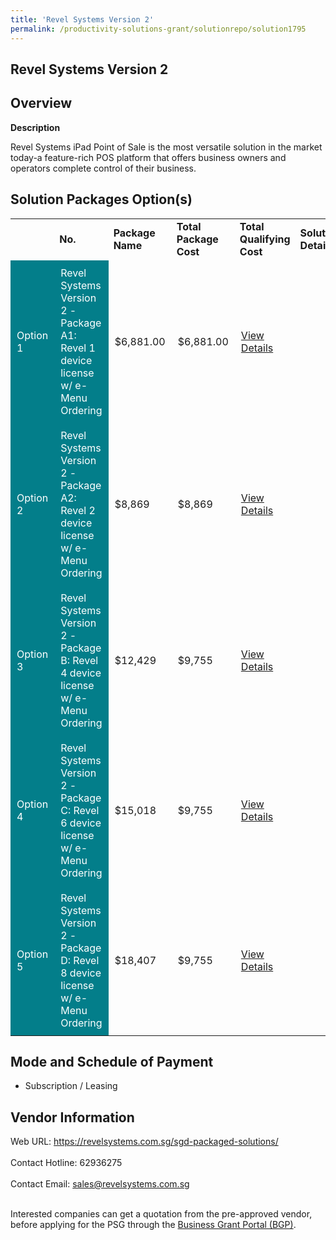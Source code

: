 ```yaml
---
title: 'Revel Systems Version 2'
permalink: /productivity-solutions-grant/solutionrepo/solution1795
---
```


## Revel Systems Version 2

## Overview

**Description**

Revel Systems iPad Point of Sale is the most versatile solution in the market today-a feature-rich POS platform that offers business owners and operators complete control of their business.

## Solution Packages Option(s)

<table>
<th>
<td><b>No.</b></td>
<td><b>Package Name</b></td>
<td><b>Total Package Cost</b></td>
<td><b>Total Qualifying Cost</b></td>
<td><b>Solution Details</b></td>
</th>
<tr>
<td style='padding: 10px; background-color: #037E8A; color: #FFFFFF;'>Option 1</td>
<td style='padding: 10px; background-color: #037E8A; color: #FFFFFF;'>Revel Systems Version 2 - Package A1: Revel 1 device license w/ e-Menu Ordering</td>
<td style='padding: 10px;'>$6,881.00</td>
<td style='padding: 10px;'>$6,881.00</td>
<td style='padding: 10px;'><a href='https://www.gobusiness.gov.sg/images/psg/Desensitised_Revel_Systems_Annex_3_CR_wef_02_June_2022_Part_1.pdf' target='_blank'>View Details</a></td>
</tr>
<tr>
<td style='padding: 10px; background-color: #037E8A; color: #FFFFFF;'>Option 2</td>
<td style='padding: 10px; background-color: #037E8A; color: #FFFFFF;'>Revel Systems Version 2 - Package A2: Revel 2 device license w/ e-Menu Ordering</td>
<td style='padding: 10px;'>$8,869</td>
<td style='padding: 10px;'>$8,869</td>
<td style='padding: 10px;'><a href='https://www.gobusiness.gov.sg/images/psg/Desensitised_Revel_Systems_Annex_3_CR_wef_02_June_2022_Part_2.pdf' target='_blank'>View Details</a></td>
</tr>
<tr>
<td style='padding: 10px; background-color: #037E8A; color: #FFFFFF;'>Option 3</td>
<td style='padding: 10px; background-color: #037E8A; color: #FFFFFF;'>Revel Systems Version 2 - Package B: Revel 4 device license w/ e-Menu Ordering</td>
<td style='padding: 10px;'>$12,429</td>
<td style='padding: 10px;'>$9,755</td>
<td style='padding: 10px;'><a href='https://www.gobusiness.gov.sg/images/psg/Desensitised_Revel_Systems_Annex_3_CR_wef_02_June_2022_Part_3.pdf' target='_blank'>View Details</a></td>
</tr>
<tr>
<td style='padding: 10px; background-color: #037E8A; color: #FFFFFF;'>Option 4</td>
<td style='padding: 10px; background-color: #037E8A; color: #FFFFFF;'>Revel Systems Version 2 - Package C: Revel 6 device license w/ e-Menu Ordering</td>
<td style='padding: 10px;'>$15,018</td>
<td style='padding: 10px;'>$9,755</td>
<td style='padding: 10px;'><a href='https://www.gobusiness.gov.sg/images/psg/Desensitised_Revel_Systems_Annex_3_CR_wef_02_June_2022_Part_4.pdf' target='_blank'>View Details</a></td>
</tr>
<tr>
<td style='padding: 10px; background-color: #037E8A; color: #FFFFFF;'>Option 5</td>
<td style='padding: 10px; background-color: #037E8A; color: #FFFFFF;'>Revel Systems Version 2 - Package D: Revel 8 device license w/ e-Menu Ordering</td>
<td style='padding: 10px;'>$18,407</td>
<td style='padding: 10px;'>$9,755</td>
<td style='padding: 10px;'><a href='https://www.gobusiness.gov.sg/images/psg/Desensitised_Revel_Systems_Annex_3_CR_wef_02_June_2022_Part_5.pdf' target='_blank'>View Details</a></td>
</tr>
</table>

## Mode and Schedule of Payment

 - Subscription / Leasing

## Vendor Information

 Web URL: https://revelsystems.com.sg/sgd-packaged-solutions/ <br><br>Contact Hotline: 62936275 <br><br>Contact Email: sales@revelsystems.com.sg <br><br>

Interested companies can get a quotation from the pre-approved vendor, before applying for the PSG through the <a href='https://www.businessgrants.gov.sg/' target='_blank' rel='noopener'>Business Grant Portal (BGP)</a>.

<script src="/jquery/resize-tables.js"></script>
